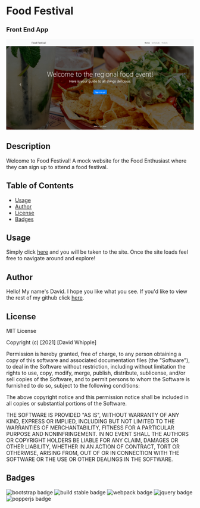 # Food Festival

### Front End App

![app screenshot](./assets/img/app-screenshot.png)

## Description

Welcome to Food Festival! A mock website for the Food Enthusiast where they can sign up to attend a food festival.

## Table of Contents

- [Usage](#usage)
- [Author](#author)
- [License](#license)
- [Badges](#badges)

## Usage

Simply click [here](https://d-whipp.github.io/food-festival/index.html) and you will be taken to the site. Once the site loads feel free to navigate around and explore!

## Author

Hello! My name's David. I hope you like what you see.
If you'd like to view the rest of my github click [here](https://github.com/D-Whipp).

## License

MIT License

Copyright (c) [2021] [David Whipple]

Permission is hereby granted, free of charge, to any person obtaining a copy of this software and associated documentation files (the "Software"), to deal in the Software without restriction, including without limitation the rights to use, copy, modify, merge, publish, distribute, sublicense, and/or sell copies of the Software, and to permit persons to whom the Software is furnished to do so, subject to the following conditions:

The above copyright notice and this permission notice shall be included in all copies or substantial portions of the Software.

THE SOFTWARE IS PROVIDED "AS IS", WITHOUT WARRANTY OF ANY KIND, EXPRESS OR IMPLIED, INCLUDING BUT NOT LIMITED TO THE WARRANTIES OF MERCHANTABILITY, FITNESS FOR A PARTICULAR PURPOSE AND NONINFRINGEMENT. IN NO EVENT SHALL THE AUTHORS OR COPYRIGHT HOLDERS BE LIABLE FOR ANY CLAIM, DAMAGES OR OTHER LIABILITY, WHETHER IN AN ACTION OF CONTRACT, TORT OR OTHERWISE, ARISING FROM, OUT OF OR IN CONNECTION WITH THE SOFTWARE OR THE USE OR OTHER DEALINGS IN THE SOFTWARE.

## Badges

![bootstrap badge](https://img.shields.io/badge/bootstrap-4.3.1-purple)
![build stable badge](https://img.shields.io/badge/build-stable-purple)
![webpack badge](https://img.shields.io/badge/webpack-4.32.2-purple)
![jquery badge](https://img.shields.io/badge/jquery-3.4.2-purple)
![popperjs badge](https://img.shields.io/badge/popper.js-1.16.0-purple)
